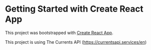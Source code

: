 # Getting Started with Create React App

This project was bootstrapped with [Create React App](https://github.com/facebook/create-react-app).

This project is using The Currents API (https://currentsapi.services/en)
